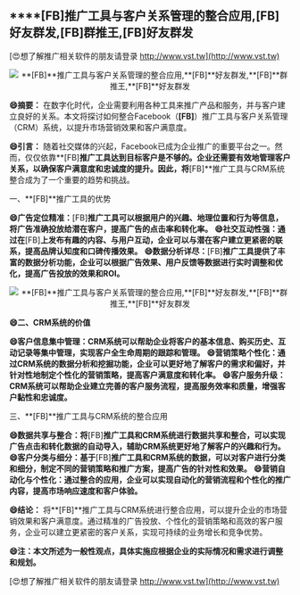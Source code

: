 ## ****[FB]**推广工具与客户关系管理的整合应用,**[FB]**好友群发,**[FB]**群推王,**[FB]**好友群发**

[😍想了解推广相关软件的朋友请登录 http://www.vst.tw](http://www.vst.tw)

 <center><img src="https://vst.tw/MP4/tuiguang/png/8.png" alt="**[FB]**推广工具与客户关系管理的整合应用,**[FB]**好友群发,**[FB]**群推王,**[FB]**好友群发"></center>

**😄摘要：**
在数字化时代，企业需要利用各种工具来推广产品和服务，并与客户建立良好的关系。本文将探讨如何整合Facebook（**[FB]**）推广工具与客户关系管理（CRM）系统，以提升市场营销效果和客户满意度。

**😄引言：**
随着社交媒体的兴起，Facebook已成为企业推广的重要平台之一。然而，仅仅依靠**[FB]**推广工具达到目标客户是不够的。企业还需要有效地管理客户关系，以确保客户满意度和忠诚度的提升。因此，将**[FB]**推广工具与CRM系统整合成为了一个重要的趋势和挑战。

一、**[FB]**推广工具的优势

**😄广告定位精准：**[FB]**推广工具可以根据用户的兴趣、地理位置和行为等信息，将广告准确投放给潜在客户，提高广告的点击率和转化率。**
**😄社交互动性强：通过在**[FB]**上发布有趣的内容、与用户互动，企业可以与潜在客户建立更紧密的联系，提高品牌认知度和口碑传播效果。**
**😄数据分析详尽：**[FB]**推广工具提供了丰富的数据分析功能，企业可以根据广告效果、用户反馈等数据进行实时调整和优化，提高广告投放的效果和ROI。**

 <center><img src="https://vst.tw/MP4/tuiguang/png/3.png" alt="**[FB]**推广工具与客户关系管理的整合应用,**[FB]**好友群发,**[FB]**群推王,**[FB]**好友群发"></center>

**😄二、CRM系统的价值**

**😄客户信息集中管理：CRM系统可以帮助企业将客户的基本信息、购买历史、互动记录等集中管理，实现客户全生命周期的跟踪和管理。**
**😄营销策略个性化：通过CRM系统的数据分析和挖掘功能，企业可以更好地了解客户的需求和偏好，并针对性地制定个性化的营销策略，提高客户满意度和转化率。**
**😄客户服务升级：CRM系统可以帮助企业建立完善的客户服务流程，提高服务效率和质量，增强客户黏性和忠诚度。**

三、**[FB]**推广工具与CRM系统的整合应用

**😄数据共享与整合：将**[FB]**推广工具和CRM系统进行数据共享和整合，可以实现广告点击和转化数据的自动导入，辅助CRM系统更好地了解客户的兴趣和行为。**
**😄客户分类与细分：基于**[FB]**推广工具和CRM系统的数据，可以对客户进行分类和细分，制定不同的营销策略和推广方案，提高广告的针对性和效果。**
**😄营销自动化与个性化：通过整合的应用，企业可以实现自动化的营销流程和个性化的推广内容，提高市场响应速度和客户体验。**

**😄结论：**
将**[FB]**推广工具与CRM系统进行整合应用，可以提升企业的市场营销效果和客户满意度。通过精准的广告投放、个性化的营销策略和高效的客户服务，企业可以建立更紧密的客户关系，实现可持续的业务增长和竞争优势。

**😄注：本文所述为一般性观点，具体实施应根据企业的实际情况和需求进行调整和规划。**

[😍想了解推广相关软件的朋友请登录 http://www.vst.tw](http://www.vst.tw)



